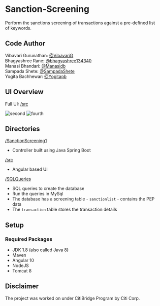 # Sanction-Screening
Perform the sanctions screening of transactions against a pre-defined list of keywords.

## Code Author
Vibavari Gurunathan: [@VibavariG](https://github.com/VibavariG)<br/>
Bhagyashree Rane: [@bhagyashree134340](https://github.com/bhagyashree134340)<br/>
Manasi Bhandari: [@Manasidb](https://github.com/Manasidb)<br/>
Sampada Shete: [@SampadaShete](https://github.com/SampadaShete)<br/>
Yogita Bachhewar: [@Yogitapb](https://github.com/Yogitapb)<br/>

## UI Overview
Full UI: [/src](https://github.com/VibavariG/Sanction-Screening/tree/main/src)

![second](https://user-images.githubusercontent.com/42400331/137597784-5c1fe39d-3c7e-4e20-a32c-379b32121316.png)
![fourth](https://user-images.githubusercontent.com/42400331/137597788-d74bdc05-be4c-48a4-8e3c-3792d9b62bb5.png)

## Directories
[/SanctionScreening1](https://github.com/VibavariG/Sanction-Screening/tree/main/SanctionScreening1)
* Controller built using Java Spring Boot

[/src](https://github.com/VibavariG/Sanction-Screening/tree/main/src)
* Angular based UI

[/SQLQueries](https://github.com/VibavariG/Sanction-Screening/blob/main/SQLQueries.txt)
* SQL queries to create the database
* Run the queries in MySql
* The database has a screening table - `sanctionlist` - contains the PEP data
* The `transaction` table stores the transaction details

## Setup
### Required Packages
* JDK 1.8 (also called Java 8)
* Maven
* Angular 10
* NodeJS
* Tomcat 8

## Disclaimer
The project was worked on under CitiBridge Program by Citi Corp. 
